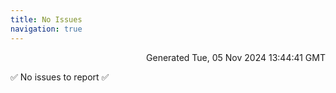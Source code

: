 ```yaml
---
title: No Issues
navigation: true
---
```


<p style="text-align:right;color:#cccs">
Generated Tue, 05 Nov 2024 13:44:41 GMT
</p>
<p>✅ No issues to report ✅</p>




